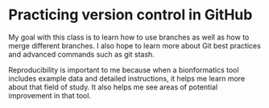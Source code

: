 # Practicing version control in GitHub

My goal with this class is to learn how to use branches as well as how to merge different branches. I also hope to learn more about Git best practices and advanced commands such as git stash.

Reproducibility is important to me because when a bionformatics tool includes example data and detailed instructions, it helps me learn more about that field of study. It also helps me see areas of potential improvement in that tool.